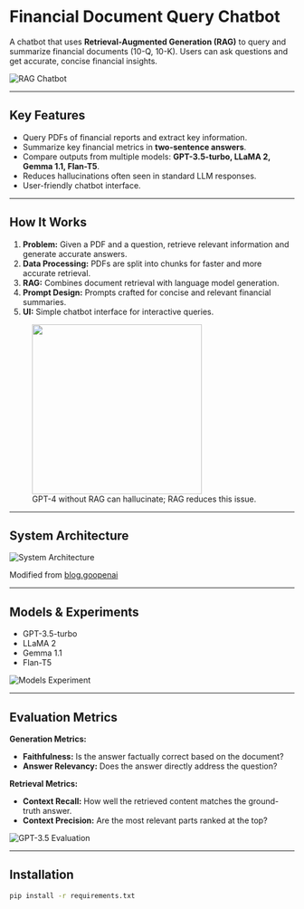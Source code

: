 # Financial Document Query Chatbot

A chatbot that uses **Retrieval-Augmented Generation (RAG)** to query and summarize financial documents (10-Q, 10-K). Users can ask questions and get accurate, concise financial insights.

![RAG Chatbot](./assets/rag_chatbot_10q.png)

---

## Key Features

- Query PDFs of financial reports and extract key information.
- Summarize key financial metrics in **two-sentence answers**.
- Compare outputs from multiple models: **GPT-3.5-turbo, LLaMA 2, Gemma 1.1, Flan-T5**.
- Reduces hallucinations often seen in standard LLM responses.
- User-friendly chatbot interface.

---

## How It Works

1. **Problem:** Given a PDF and a question, retrieve relevant information and generate accurate answers.
2. **Data Processing:** PDFs are split into chunks for faster and more accurate retrieval.
3. **RAG:** Combines document retrieval with language model generation.
4. **Prompt Design:** Prompts crafted for concise and relevant financial summaries.
5. **UI:** Simple chatbot interface for interactive queries.

<figure>
    <img src="./assets/llm_hallucination.png" width="300">
    <figcaption>GPT-4 without RAG can hallucinate; RAG reduces this issue.</figcaption>
</figure>

---

## System Architecture

![System Architecture](./assets/rag_architecture.png)

Modified from [blog.goopenai](https://blog.gopenai.com/retrieval-augmented-generation-rag-using-llama-2-chromadb-together-ai-for-retrieval-qa-80e7045a6c79)

---

## Models & Experiments

- GPT-3.5-turbo  
- LLaMA 2  
- Gemma 1.1  
- Flan-T5  

![Models Experiment](./assets/models_experiment.png)

---

## Evaluation Metrics

**Generation Metrics:**  
- **Faithfulness:** Is the answer factually correct based on the document?  
- **Answer Relevancy:** Does the answer directly address the question?  

**Retrieval Metrics:**  
- **Context Recall:** How well the retrieved content matches the ground-truth answer.  
- **Context Precision:** Are the most relevant parts ranked at the top?  

![GPT-3.5 Evaluation](./assets/gpt35_eval.png)

---

## Installation

```bash
pip install -r requirements.txt
